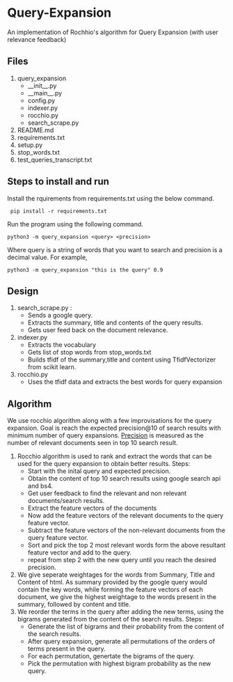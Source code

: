 # Query-Expansion
An implementation of Rochhio's algorithm for Query Expansion (with user relevance feedback)
## Files
<ol>
<li>query_expansion
  <ul>
    <li>__init__.py</li>
    <li>__main__.py</li>
    <li>config.py</li>
    <li>indexer.py</li>
    <li>rocchio.py</li>
    <li>search_scrape.py</li>
  </ul>
</li>
<li>README.md</li>
<li>requirements.txt</li>
<li>setup.py</li>
<li>stop_words.txt</li>
<li>test_queries_transcript.txt</li>
</ol>

## Steps to install and run

<p>Install the rquirements from requirements.txt using the below command.</p>

```
 pip install -r requirements.txt
```

<p>Run the program using the following command.</p>

```
python3 -m query_expansion <query> <precision>
```
<p>Where query is a string of words that you want to search and precision is a decimal value. For example,</p>

```
python3 -m query_expansion "this is the query" 0.9
```

## Design

<ol>
<li>search_scrape.py :
   <ul>
    <li>Sends a google query.</li> 
    <li>Extracts the summary, title and contents of the query results.</li>
    <li>Gets user feed back on the document relevance.</li>
   </ul>
</li>
<li>indexer.py
  <ul>
    <li>Extracts the vocabulary</li>
    <li>Gets list of stop words from stop_words.txt</li>
    <li>Builds tfidf of the summary,title and content using TfidfVectorizer from scikit learn.</li>
  </ul>
</li>
<li>rocchio.py
  <ul>
    <li>Uses the tfidf data and extracts the best words for query expansion</li>
  </ul>
</li>
</ol>

## Algorithm
<p>We use rocchio algorithm along with a few improvisations for the query expansion. Goal is reach the expected precision@10 of search results with minimum number of query expansions. <a href="https://en.wikipedia.org/wiki/Evaluation_measures_(information_retrieval)#Precision_at_K">Precision</a> is measured as the number of relevant documents seen in top 10 search result.</p>
<ol>
  <li>Rocchio algorithm is used to rank and extract the words that can be used for the query expansion to obtain better results. Steps:
  <ul>
    <li>Start with the inital query and expected precision.</li>
    <li>Obtain the content of top 10 search results using google search api and bs4.</li>
    <li>Get user feedback to find the relevant and non relevant documents/search results.</li>
    <li>Extract the feature vectors of the documents</li>
    <li>Now add the feature vectors of the relevant documents to the query feature vector.</li>
    <li>Subtract the feature vectors of the non-relevant documents from the query feature vector.</li>
    <li>Sort and pick the top 2 most relevant words form the above resultant feature vector and add to the query.</li>
    <li>repeat from step 2 with the new query until you reach the desired precision.</li>
  </ul>
  </li>
  <li>We give seperate weightages for the words from Summary, Title and Content of html. As summary provided by the google query would contain the key words, while forming the feature vectors of each document, we give the highest weightage to the words present in the summary, followed by content and title.
  </li>
  <li>We reorder the terms in the query after adding the new terms, using the bigrams generated from the content of the search results. Steps:
    <ul>
      <li>Generate the list of bigrams and their probability from the content of the search results.</li>
      <li>After query expansion, generate all permutations of the orders of terms present in the query.</li>
      <li>For each permutation, genertate the bigrams of the query.</li>
      <li>Pick the permutation with highest bigram probability as the new query.</li>
    </ul>
  </li>
</ol>
